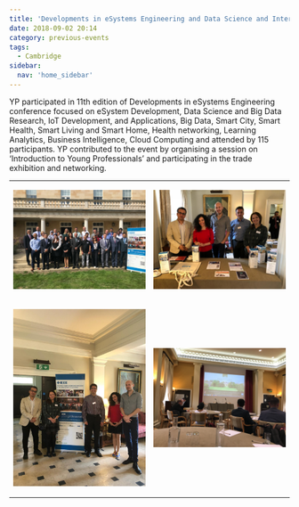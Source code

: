 ```yaml
---
title: 'Developments in eSystems Engineering and Data Science and Internet of Everything (IoE), Cambridge - September 2018'
date: 2018-09-02 20:14
category: previous-events
tags:
  - Cambridge
sidebar:
  nav: 'home_sidebar'
---
```


YP participated in 11th edition of Developments in eSystems Engineering conference focused on eSystem Development, Data Science and Big Data Research, IoT Development, and Applications, Big Data, Smart City, Smart Health, Smart Living and Smart Home, Health networking, Learning Analytics, Business Intelligence, Cloud Computing and attended by 115 participants. YP contributed to the event by organising a session on ‘Introduction to Young Professionals’ and participating in the trade exhibition and networking.

<table>
<tbody>
<tr class="odd">
<td><p><img src="\assets\images\2018_dese\image01.jpg"/></p></td>
<td><p><img src="\assets\images\2018_dese\image02.jpg"/></p></td>
</tr>
<tr class="even">
<td><p><img src="\assets\images\2018_dese\image03.jpg"/></p></td>
<td><p><img src="\assets\images\2018_dese\image04.jpg"/></p></td>
</tr>
</tbody>
</table>

